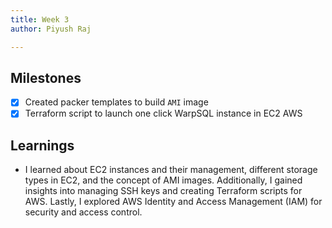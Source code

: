 ```yaml
---
title: Week 3
author: Piyush Raj

---
```


## Milestones
- [x] Created packer templates to build `AMI` image
- [x] Terraform script to launch one click WarpSQL instance in EC2 AWS 

## Learnings
- I learned about EC2 instances and their management, different storage types in EC2, and the concept of AMI images. Additionally, I gained insights into managing SSH keys and creating Terraform scripts for AWS. Lastly, I explored AWS Identity and Access Management (IAM) for security and access control.